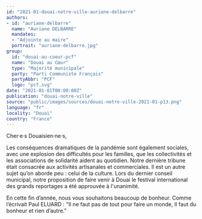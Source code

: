 ```yaml
---
id: "2021-01-douai-notre-ville-auriane-delbarre"
authors:
- id: "auriane-delbarre"
  name: "Auriane DELBARRE"
  mandates: 
  - "Adjointe au maire"
  portrait: "auriane-delbarre.jpg"
group:
  id: "douai-au-coeur-pcf"
  name: "Douai au Cœur"
  type: "Majorité municipale"
  party: "Parti Communiste Français"
  partyAbbr: "PCF"
  logo: "pcf.svg"
date: "2021-01-01T00:00:00Z"
publication: "douai-notre-ville"
source: "public/images/sources/douai-notre-ville-2021-01-p13.png"
language: "fr"
locality: "Douai"
country: "France"
---
```


Cher·e·s Douaisien·ne·s,

Les conséquences dramatiques de la pandémie sont également sociales, avec une explosion des difficultés pour les familles, que les collectivités et les associations de solidarité aident au quotidien. Notre dernière tribune était consacrée aux activités artisanales et commerciales.
Il est un autre sujet qu’on aborde peu : celui de la culture.
Lors du dernier conseil municipal, notre proposition de faire venir à Douai le festival international des grands reportages a été approuvée à l'unanimité.

En cette fin d’année, nous vous souhaitons beaucoup de bonheur. Comme l’écrivait Paul ELUARD : "Il ne faut pas de tout pour faire un monde, Il faut du bonheur et rien d’autre."
